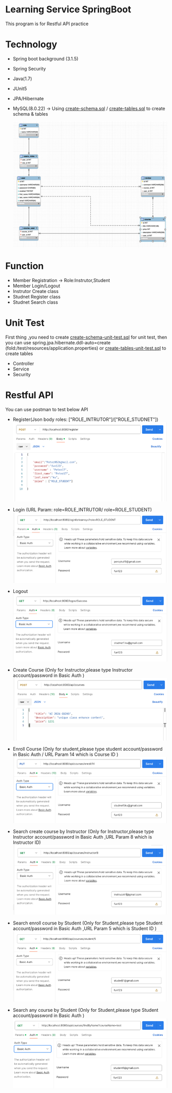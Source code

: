 # Learning Service SpringBoot

This program is for Restful API practice

# Technology

- Spring boot background (3.1.5)
- Spring Security
- Java(1.7)
- JUnit5
- JPA/Hibernate
- MySQL(8.0.22) -> Using [create-schema.sql](https://github.com/percyku/learning-server-springboot/blob/master/create-schema.sql) / [create-tables.sql](https://github.com/percyku/learning-server-springboot/blob/master/create-tables.sql) to create schema & tables

  [<img src="images/relative-table.png">](https://github.com/percyku/learning-server-springboot/blob/master/images/relative-table.png)

# Function

- Member Registration -> Role:Instrutor,Student
- Member Login/Logout
- Instrutor Create class
- Studnet Register class
- Studnet Search class

# Unit Test

First thing ,you need to create [create-schema-unit-test.sql](https://github.com/percyku/learning-server-springboot/blob/master/create-schema-unit-test.sql) for unit test,
then you can use spring.jpa.hibernate.ddl-auto=create (fold:/test/resources/application.properties) or [create-tables-unit-test.sql](https://github.com/percyku/learning-server-springboot/blob/master/create-tables-unit-test.sql) to create tables

- Controller
- Service
- Security

# Restful API

You can use postman to test below API

- Register(Json body roles: ["ROLE_INTRUTOR"]/["ROLE_STUDNET"])
  [<img src="images/user-register.png">](https://github.com/percyku/learning-server-springboot/blob/master/images/user-register.png)

- Login (URL Param: role=ROLE_INTRUTOR/ role=ROLE_STUDENT)
  [<img src="images/user-login.png">](https://github.com/percyku/learning-server-springboot/blob/master/images/user-login.png)

- Logout
  [<img src="images/user-logout.png">](https://github.com/percyku/learning-server-springboot/blob/master/images/user-logout.png)

- Create Course (Only for Instructor,please type Instructor account/password in Basic Auth )
  [<img src="images/create-course.png">](https://github.com/percyku/learning-server-springboot/blob/master/imags/create-course.png)

- Enroll Course (Only for student,please type student account/password in Basic Auth / URL Param 14 which is Course ID )
  [<img src="images/eroll-course.png">](https://github.com/percyku/learning-server-springboot/blob/master/imags/eroll-course.png)

- Search create course by Instructor (Only for Instructor,please type Instructor account/password in Basic Auth ,URL Param 8 which is Instructor ID)
  [<img src="images/search-create-course.png">](https://github.com/percyku/learning-server-springboot/blob/master/imags/search-create-course.png)

- Search enroll course by Student (Only for Student,please type Student account/password in Basic Auth ,URL Param 5 which is Student ID )
  [<img src="images/search-enroll-course.png">](https://github.com/percyku/learning-server-springboot/blob/master/imags/search-enroll-course.png)

- Search any course by Student (Only for Student,please type Student account/password in Basic Auth )
  [<img src="images/search-any-course.png">](https://github.com/percyku/learning-server-springboot/blob/master/imags/search-any-course.png)
